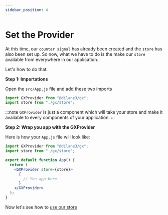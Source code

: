 ```yaml
---
sidebar_position: 4
---
```


# Set the Provider

At this time, our `counter signal` has already been created and the `store` has also been set up. So now, what we have to do is the make our `store` available from everywhere in our application.

Let's how to do that.

**Step 1: Importations**

Open the `src/App.js` file and add these two imports

```jsx title="src/App.js"
import GXProvider from "@dilane3/gx";
import store from "./gx/store";
```

:::note
`GXProvider` is just a component which will take your store and make it available to every components of your application.
:::

**Step 2: Wrap you app with the GXProvider**

Here is how your `App.js` file will look like: 

```jsx title="src/App.js"
import GXProvider from "@dilane3/gx";
import store from "./gx/store";

export default function App() {
  return (
    <GXProvider store={store}>
      {
        // You app here
      }
    </GXProvider>
  );
}
```

Now let's see how to [use our store](/docs/tutorial/usage.md)